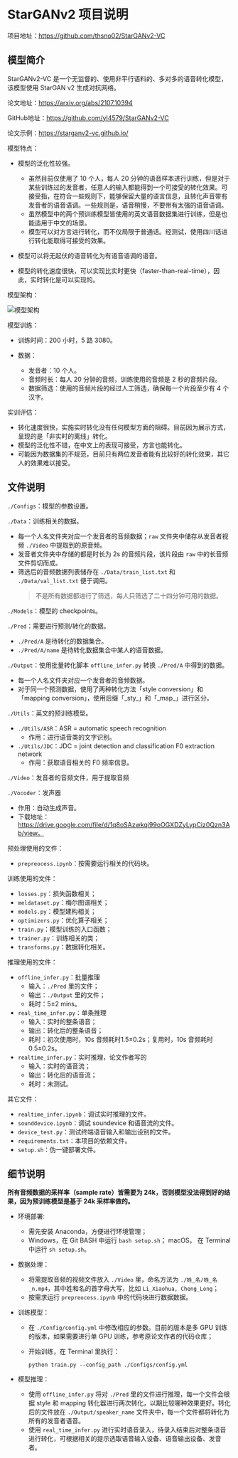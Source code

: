 # StarGANv2 项目说明

项目地址：https://github.com/thsno02/StarGANv2-VC

## 模型简介

StarGANv2-VC 是一个无监督的、使用非平行语料的、多对多的语音转化模型，该模型使用 StarGAN v2 生成对抗网络。

论文地址：https://arxiv.org/abs/2107.10394

GitHub地址：https://github.com/yl4579/StarGANv2-VC

论文示例：https://starganv2-vc.github.io/

模型特点：

+ 模型的泛化性较强。
  
  + 虽然目前仅使用了 10 个人，每人 20 分钟的语音样本进行训练，但是对于某些训练过的发音者，任意人的输入都能得到一个可接受的转化效果。可接受指，在符合一些规则下，能够保留大量的语言信息，且转化声音带有发音者的语音语调。一些规则是，语音稍慢，不要带有太强的语音语调。
  + 虽然模型中的两个预训练模型皆使用的英文语音数据集进行训练，但是也能适用于中文的场景。
  + 模型可以对方言进行转化，而不仅局限于普通话。经测试，使用四川话进行转化能取得可接受的效果。
  
+ 模型可以将无起伏的语音转化为有语音语调的语音。
+ 模型的转化速度很快，可以实现比实时更快（faster-than-real-time），因此，实时转化是可以实现的。

模型架构：

![模型架构](https://user-images.githubusercontent.com/103615460/173999740-38c32766-d1dc-4cef-b107-cd8bff6a6415.png)

模型训练：

+ 训练时间：200 小时，5 路 3080。
+ 数据：
  
  + 发音者：10 个人。
  + 音频时长：每人 20 分钟的音频，训练使用的音频是 2 秒的音频片段。
  + 数据筛选：使用的音频片段的经过人工筛选，确保每一个片段至少有 4 个汉字。

实训评估：

+ 转化速度很快，实施实时转化没有任何模型方面的阻碍。目前因为展示方式，呈现的是「非实时的离线」转化。
+ 模型的泛化性不错，在中文上的表现可接受，方言也能转化。
+ 可能因为数据集的不规范，目前只有两位发音者能有比较好的转化效果，其它人的效果难以接受。

## 文件说明

`./Configs`：模型的参数设置。

`./Data`：训练相关的数据。

+ 每一个人名文件夹对应一个发音者的音频数据；`raw` 文件夹中储存从发音者视频 `./Video` 中提取到的原音频。
+ 发音者文件夹中存储的都是时长为 2s 的音频片段，该片段由 `raw` 中的长音频文件剪切而成。
+ 筛选后的音频数据列表储存在 `./Data/train_list.txt` 和 `./Data/val_list.txt` 便于调用。
    > 不是所有数据都进行了筛选，每人只筛选了二十四分钟可用的数据。

`./Models`：模型的 checkpoints。

`./Pred`：需要进行预测/转化的数据。

+ `./Pred/A` 是待转化的数据集合。
+ `./Pred/A/name` 是待转化数据集合中某人的语音数据。

`./Output`：使用批量转化脚本 `offline_infer.py` 转换 `./Pred/A` 中得到的数据。

+ 每一个人名文件夹对应一个发音者的音频数据。
+ 对于同一个预测数据，使用了两种转化方法「style conversion」和「mapping conversion」，使用后缀「\_sty\_」和「\_map\_」进行区分。

`./Utils`：英文的预训练模型。

+ `./Utils/ASR`：ASR = automatic speech recognition
  + 作用：进行语音类的文字识别。
+ `./Utils/JDC`：JDC = joint detection and classification F0 extraction network
  + 作用：获取语音相关的 F0 频率信息。

`./Video`：发音者的音频文件，用于提取音频

`./Vocoder`：发声器

+ 作用：自动生成声音。
+ 下载地址：https://drive.google.com/file/d/1q8oSAzwkqi99oOGXDZyLypCiz0Qzn3Ab/view。

预处理使用的文件：

+ `prepreocess.ipynb`：按需要运行相关的代码块。

训练使用的文件：

+ `losses.py`：损失函数相关；
+ `meldataset.py`：梅尔图谱相关；
+ `models.py`：模型建构相关；
+ `optimizers.py`：优化算子相关；
+ `train.py`：模型训练的入口函数；
+ `trainer.py`：训练相关的类；
+ `transforms.py`：数据转化相关。

推理使用的文件：

+ `offline_infer.py`：批量推理
  + 输入：`./Pred` 里的文件；
  + 输出：`./Output` 里的文件；
  + 耗时：5±2 mins。
+ `real_time_infer.py`：单条推理
  + 输入：实时的整条语音；
  + 输出：转化后的整条语音；
  + 耗时：初次使用时，10s 音频耗时1.5±0.2s；复用时，10s 音频耗时0.5±0.2s。
+ `realtime_infer.py`：实时推理，论文作者写的
  + 输入：实时的语音流；
  + 输出：转化后的语音流；
  + 耗时：未测试。

其它文件：

+ `realtime_infer.ipynb`：调试实时推理的文件。
+ `sounddevice.ipynb`：调试 soundevice 和语音流的文件。
+ `device_test.py`：测试终端语音输入和输出设别的文件。
+ `requirements.txt`：本项目的依赖文件。
+ `setup.sh`：伪一键部署文件。

## 细节说明

**所有音频数据的采样率（sample rate）皆需要为 24k，否则模型没法得到好的结果，因为预训练模型是基于 24k 采样率做的。**

+ 环境部署:

  + 需先安装 Anaconda，方便进行环境管理；
  + Windows，在 Git BASH 中运行 `bash setup.sh`； macOS， 在 Terminal 中运行 `sh setup.sh`。
  
+ 数据处理：
  
  + 将需提取音频的视频文件放入 `./Video` 里，命名方法为 `./姓_名/姓_名_n.mp4`，其中姓和名的首字母大写，比如 `Li_Xiaohua, Cheng_Long`；
  + 按需求运行 `prepreocess.ipynb` 中的代码块进行数据数据。
  
+ 训练模型：
  + 在 `./Config/config.yml` 中修改相应的参数。目前的版本是多 GPU 训练的版本，如果需要进行单 GPU 训练，参考原论文作者的代码仓库；
  + 开始训练，在 Terminal 里执行：
  
    ``` shell
    python train.py --config_path ./Configs/config.yml
    ```
  
+ 模型推理：
  
  + 使用 `offline_infer.py` 将对 `./Pred` 里的文件进行推理，每一个文件会根据 style 和 mapping 转化器进行两次转化，以期比较哪种效果更好。转化后的文件放在 `./Output/speaker_name` 文件夹中，每一个文件都将转化为所有的发音者语音。
  + 使用 `real_time_infer.py` 进行实时语音录入，待录入结束后对整条语音进行转化，可根据相关的提示选取语音输入设备、语音输出设备、发音者。
